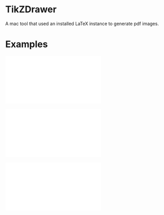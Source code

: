 # TikZDrawer

A mac tool that used an installed LaTeX instance to generate pdf images.

# Examples

![](screenshots/geometry_pyramide_image.pdf)

![](screenshots/mechanics_kepler_two_image.pdf)

![](screenshots/oblique_throw_image.pdf)
